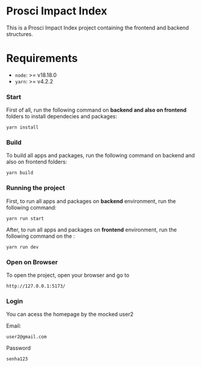 # Prosci Impact Index

This is a Prosci Impact Index project containing the frontend and backend structures.

# Requirements

- `node`: >= v18.18.0
- `yarn`: >= v4.2.2

### Start

First of all, run the following command on **backend and also on frontend** folders to install dependecies and packages:

```
yarn install
```  

### Build

To build all apps and packages, run the following command on backend and also on frontend folders:

```
yarn build
```  

### Running the project

First, to run all apps and packages on **backend** environment, run the following command:

```
yarn run start
```

After, to run all apps and packages on **frontend** environment, run the following command on the :

```
yarn run dev
```

### Open on Browser

To open the project, open your browser and go to

```
http://127.0.0.1:5173/
```

### Login 

You can acess the homepage by the mocked user2

Email:
```
user2@gmail.com
```

Password
```
senha123
```
